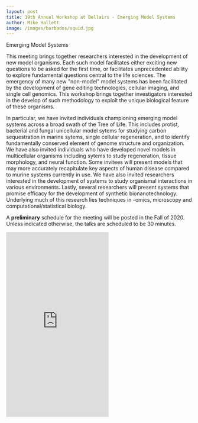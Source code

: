 ```yaml
---
layout: post
title: 19th Annual Workshop at Bellairs - Emerging Model Systems 
author: Mike Hallett
image: /images/barbados/squid.jpg
---
```


Emerging Model Systems

This meeting brings together researchers interested in the development of new model organisms.
Each such model facilitates either exciting new questions to be asked for the first time, or 
facilitates unprecedented ability to explore fundamental questions central to the life sciences.
The emergency of  many new "non-model" model systems has been facilitated by the development of gene editing technologies,  cellular imaging, and single cell genomics.
This workshop brings together investigators interested in the develop of such methodology to exploit the unique biological feature of these organisms.

In particular, we have invited individuals championing emerging model systems across a broad swath of the Tree of Life. This includes protist, bacterial and fungal unicellular model sytems for studying carbon sequestration in marine sytems, single cellular regeneration, and  to identify fundamentally conserved element of genome structure and organization.
We have also invited individuals who have developed novel models in multicellular organisms including sytems to study regeneration, tissue morphology,  and neural function. Some invitees will present models  that may more accurately recapitulate key aspects of human disease compared to murine systems currently in use. We have also invited researchers interested in the development of systems to study  organismal interactions  in various environments. Lastly, several researchers will present systems that promise efficacy for the development of synthetic bionanotechnology. 
Underlying much of this research lies techniques in -omics, microscopy and computational/statistical biology.


A **preliminary** schedule for the meeting will be posted in the Fall of 2020.  Unless indicated otherwise, the talks are scheduled to be 30 minutes.

<iframe src="https://docs.google.com/spreadsheets/d/e/2PACX-1vQO4hgmW4jIqDyDQbjGDEX3_lLs9-GYBjtYyMYra2gZlVpc5NlZyjlp5R8B9c2aJGRLOKY0WueIDR5K/pubhtml?gid=741533285&amp;single=true&amp;widget=true&amp;headers=false" height="500" width="55%" style="border:none;"></iframe>


